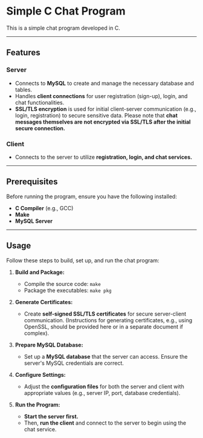 # Simple C Chat Program

This is a simple chat program developed in C.

---
## Features

### Server
* Connects to **MySQL** to create and manage the necessary database and tables.
* Handles **client connections** for user registration (sign-up), login, and chat functionalities.
* **SSL/TLS encryption** is used for initial client-server communication (e.g., login, registration) to secure sensitive data. Please note that **chat messages themselves are not encrypted via SSL/TLS after the initial secure connection.**

### Client
* Connects to the server to utilize **registration, login, and chat services.**

---
## Prerequisites

Before running the program, ensure you have the following installed:
* **C Compiler** (e.g., GCC)
* **Make**
* **MySQL Server**

---
## Usage

Follow these steps to build, set up, and run the chat program:

1.  **Build and Package:**
    * Compile the source code: `make`
    * Package the executables: `make pkg`

2.  **Generate Certificates:**
    * Create **self-signed SSL/TLS certificates** for secure server-client communication. (Instructions for generating certificates, e.g., using OpenSSL, should be provided here or in a separate document if complex).

3.  **Prepare MySQL Database:**
    * Set up a **MySQL database** that the server can access. Ensure the server's MySQL credentials are correct.

4.  **Configure Settings:**
    * Adjust the **configuration files** for both the server and client with appropriate values (e.g., server IP, port, database credentials).

5.  **Run the Program:**
    * **Start the server first.**
    * Then, **run the client** and connect to the server to begin using the chat service.
